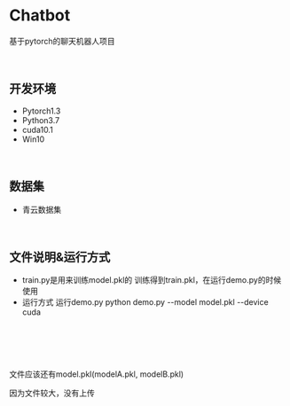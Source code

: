 # Chatbot
基于pytorch的聊天机器人项目

<br>

## 开发环境

* Pytorch1.3 
* Python3.7
* cuda10.1
* Win10

<br>

## 数据集

- 青云数据集

<br>

## 文件说明&运行方式

- train.py是用来训练model.pkl的
  训练得到train.pkl，在运行demo.py的时候使用
- 运行方式
  运行demo.py
  python demo.py --model model.pkl --device cuda



<br><br>

<br>

文件应该还有model.pkl(modelA.pkl, modelB.pkl)

因为文件较大，没有上传